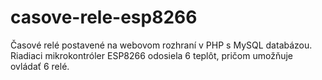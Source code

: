 # casove-rele-esp8266
Časové relé postavené na webovom rozhraní v PHP s MySQL databázou. Riadiaci mikrokontróler ESP8266 odosiela 6 teplôt, pričom umožňuje ovládať 6 relé.
